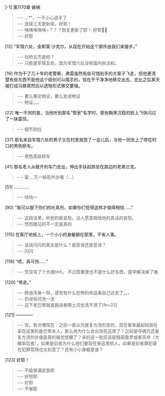 
[-1] 第1170章 嫁祸
>--- …艹，一不小心追平了<br>
>--- 连续三天更新啦，好耶！<br>
>--- 咦咦咦咦咦~？？？恢复更新了耶！
好耶✌🏻<br>
>--- 好耶<br>

[12] “军情六处，金斯莱·沙克尔，从现在开始这个案件由我们来接手。”
>--- 剑桥五杰是吧？<br>
>--- 只能是军情五处，因为军情六处没有国内执法权。<br>

[19] 作为干了几十年的老警察，弗雷虽然有些可惜到手的大案子飞走，但他更清楚有些东西不是他这个级别可以插手的，现在干干净净地移交出去，总比之后某天被打成马蜂窝然后以遗物形式移交要强。
>--- 要么移交物证，要么变成物证<br>
>--- 物证。。。<br>

[22] 唯一不同的是，当他听到那名“管家”名字时，那张黝黑沉稳的脸上飞快闪过了一抹震惊。
>--- 细节到位<br>

[37] 那名来自军情六处的男子又在村里晃悠了一会儿后，与他一同坐上了停在村口的黑色轿车。
>--- 黑色高级轿车<br>

[41] 那名老人从敞开的车门走出，伸出手扶起跌坐在路边的老弗兰克。
>--- 霍....万一摔死咋办噻（...）<br>

[51] …………
>--- 咕咕～<br>

[90] “我可以服下你们的吐真剂，如果你们觉得这样才值得相信……”
>--- 这段话里，听到的是哀愁。没人愿意相信他的真话的哀愁。<br>
>--- 然而眼见的不一定是真的<br>

[115] 在客厅地板上，一个小小的身躯躺在那里，不省人事。
>--- 话说闪闪的英文是什么？是音译还是意译？<br>
>--- 闪闪<br>

[118] “啧，真可怜……”
>--- 凭空背了个大锅hhh。
不过原著里也不是什么好东西，提早解决掉了嗷<br>

[120] “带走。”
>--- 穆迪浑身一轻，感觉有什么恐怖的命运离自己远去了。。。<br>
>--- 扔进恒河洗一洗<br>
>--- 这下老巴蒂就是跳进泰晤士河也洗不清了[fn=33]<br>

[121] ————
>--- 完，有点懵现在：之前一直以为是复方汤剂变的，现在看来最起码现在呆在这里的是巴蒂本人，那么他为什么会出现在这里了？之前是夺魂咒还是复方汤剂亦或是真的被忽悠瘸了？来的这一批应该是精英傲罗或者天命（大概率后者），如果是后者为什么他们要现在来这里抓人，如果是前者罪犯昏在犯罪现场也太刻意了？还有小小身躯是谁？<br>

[123] 好耶！
>--- 不能够满足我耶<br>
>--- 好短耶<br>
>--- 好耶<br>
>--- 不够耶<br>
